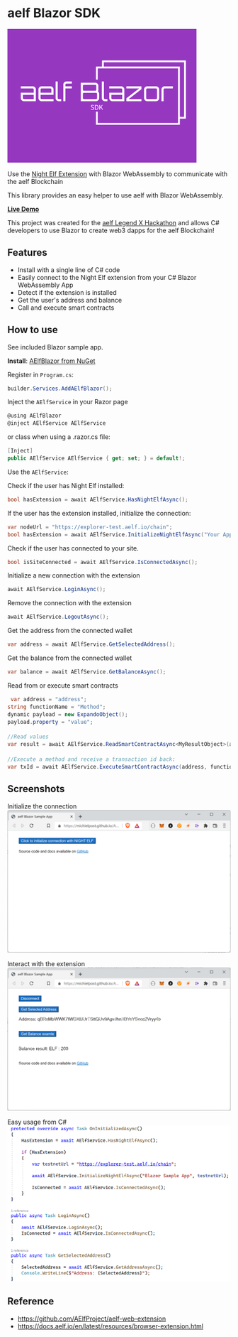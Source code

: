 # aelf Blazor SDK
![aef Blazor SDK](images/logo_small.png)

Use the [Night Elf Extension](https://chrome.google.com/webstore/detail/aelf-explorer-extension-d/mlmlhipeonlflbcclinpbmcjdnpnmkpf) with Blazor WebAssembly to communicate with the aelf Blockchain

This library provides an easy helper to use aelf with Blazor WebAssembly.

**[Live Demo](https://michielpost.github.io/AElfBlazor/)**

This project was created for the [aelf Legend X Hackathon](https://aelf.devpost.com) and allows C# developers to use Blazor to create web3 dapps for the aelf Blockchain!

## Features
- Install with a single line of C# code
- Easily connect to the Night Elf extension from your C# Blazor WebAssembly App
- Detect if the extension is installed
- Get the user's address and balance
- Call and execute smart contracts

## How to use
See included Blazor sample app.

**Install**: [AElfBlazor from NuGet](https://www.nuget.org/packages/AElfBlazor/)

Register in `Program.cs`:
```cs
builder.Services.AddAElfBlazor();
```

Inject the `AElfService` in your Razor page
```cs
@using AElfBlazor
@inject AElfService AElfService
```

or class when using a .razor.cs file:
```cs
[Inject]
public AElfService AElfService { get; set; } = default!;
```

Use the `AElfService`:

Check if the user has Night Elf installed:
```cs
bool hasExtension = await AElfService.HasNightElfAsync();
```

If the user has the extension installed, initialize the connection:
```cs
var nodeUrl = "https://explorer-test.aelf.io/chain";
bool hasExtension = await AElfService.InitializeNightElfAsync("Your App Name", nodeUrl);
```

Check if the user has connected to your site.
```cs
bool isSiteConnected = await AElfService.IsConnectedAsync();
```

Initialize a new connection with the extension
```cs
await AElfService.LoginAsync();
```

Remove the connection with the extension
```cs
await AElfService.LogoutAsync();
```

Get the address from the connected wallet
```cs
var address = await AElfService.GetSelectedAddress();
```

Get the balance from the connected wallet
```cs
var balance = await AElfService.GetBalanceAsync();
```

Read from or execute smart contracts
```cs
 var address = "address";
string functionName = "Method";
dynamic payload = new ExpandoObject();
payload.property = "value";

//Read values
var result = await AElfService.ReadSmartContractAsync<MyResultObject>(address, functionName, payload);

//Execute a method and receive a transaction id back:
var txId = await AElfService.ExecuteSmartContractAsync(address, functionName, payload);
```

## Screenshots
Initialize the connection
![Initialize the connection](images/screenshot01.png)

Interact with the extension
![Interact with the extension](images/screenshot02.png)

Easy usage from C#
![Easy usage from C#](images/screenshot03.png)


## Reference
- https://github.com/AElfProject/aelf-web-extension
- https://docs.aelf.io/en/latest/resources/browser-extension.html
